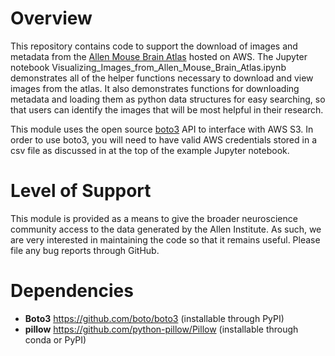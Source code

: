 # Overview

This repository contains code to support the download of images and metadata
from the
[Allen Mouse Brain Atlas](https://registry.opendata.aws/allen-mouse-brain-atlas/)
hosted on AWS.
The Jupyter notebook Visualizing_Images_from_Allen_Mouse_Brain_Atlas.ipynb
demonstrates all of the helper functions necessary to download and view
images from the atlas. It also demonstrates functions for downloading
metadata and loading them as python data structures for easy searching,
so that users can identify the images that will be most helpful in their
research.

This module uses the open source [boto3](https://github.com/boto/boto3) API
to interface with AWS S3. In order to use boto3, you will need to have valid
AWS credentials stored in a csv file as discussed in at the top of the example
Jupyter notebook.

# Level of Support

This module is provided as a means to give the broader neuroscience community
access to the data generated by the Allen Institute. As such, we are very
interested in maintaining the code so that it remains useful. Please file
any bug reports through GitHub.

# Dependencies

* **Boto3** https://github.com/boto/boto3 (installable through PyPI)
* **pillow** https://github.com/python-pillow/Pillow (installable through conda or PyPI)
